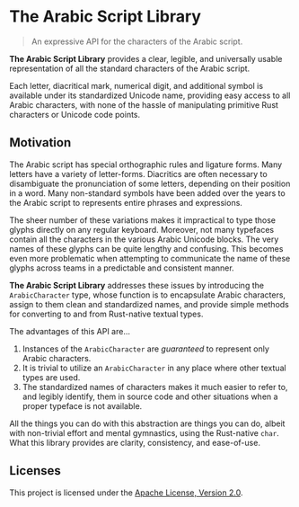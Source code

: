 # The Arabic Script Library

> An expressive API for the characters of the Arabic script.

**The Arabic Script Library** provides a clear, legible, and universally usable representation of
all the standard characters of the Arabic script.

Each letter, diacritical mark, numerical digit, and additional symbol is available under its
standardized Unicode name, providing easy access to all Arabic characters, with none of the hassle
of manipulating primitive Rust characters or Unicode code points.


## Motivation

The Arabic script has special orthographic rules and ligature forms. Many letters have a variety of
letter-forms. Diacritics are often necessary to disambiguate the pronunciation of some letters,
depending on their position in a word. Many non-standard symbols have been added over the years to
the Arabic script to represents entire phrases and expressions.

The sheer number of these variations makes it impractical to type those glyphs directly on any
regular keyboard. Moreover, not many typefaces contain all the characters in the various Arabic
Unicode blocks. The very names of these glyphs can be quite lengthy and confusing. This becomes even
more problematic when attempting to communicate the name of these glyphs across teams in a
predictable and consistent manner.

**The Arabic Script Library** addresses these issues by introducing the `ArabicCharacter` type,
whose function is to encapsulate Arabic characters, assign to them clean and standardized names, and
provide simple methods for converting to and from Rust-native textual types.

The advantages of this API are...

1. Instances of the `ArabicCharacter` are _guaranteed_ to represent only Arabic characters.
2. It is trivial to utilize an `ArabicCharacter` in any place where other textual types are used.
3. The standardized names of characters makes it much easier to refer to, and legibly identify, them
   in source code and other situations when a proper typeface is not available.

All the things you can do with this abstraction are things you can do, albeit with non-trivial
effort and mental gymnastics, using the Rust-native `char`. What this library provides are
clarity, consistency, and ease-of-use.


## Licenses

This project is licensed under the [Apache License, Version 2.0](LICENSE).
